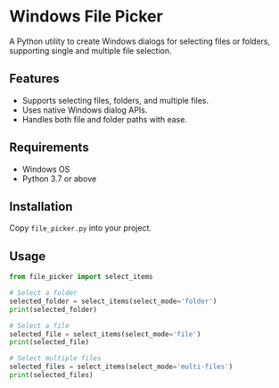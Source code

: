 # Windows File Picker

A Python utility to create Windows dialogs for selecting files or folders, supporting single and multiple file selection.

## Features
- Supports selecting files, folders, and multiple files.
- Uses native Windows dialog APIs.
- Handles both file and folder paths with ease.

## Requirements
- Windows OS
- Python 3.7 or above

## Installation
Copy `file_picker.py` into your project.

## Usage
```python
from file_picker import select_items

# Select a folder
selected_folder = select_items(select_mode='folder')
print(selected_folder)

# Select a file
selected_file = select_items(select_mode='file')
print(selected_file)

# Select multiple files
selected_files = select_items(select_mode='multi-files')
print(selected_files)
